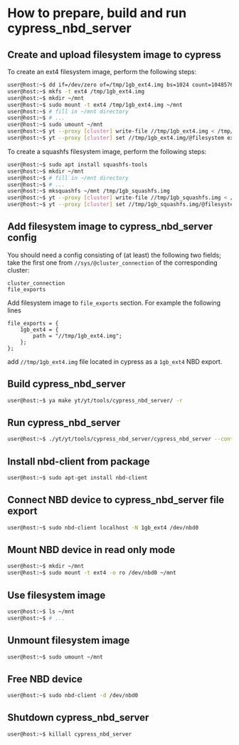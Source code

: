 # How to prepare, build and run cypress_nbd_server

## Create and upload filesystem image to cypress

To create an ext4 filesystem image, perform the following steps:

```bash
user@host:~$ dd if=/dev/zero of=/tmp/1gb_ext4.img bs=1024 count=1048576
user@host:~$ mkfs -t ext4 /tmp/1gb_ext4.img
user@host:~$ mkdir ~/mnt
user@host:~$ sudo mount -t ext4 /tmp/1gb_ext4.img ~/mnt
user@host:~$ # fill in ~/mnt directory
user@host:~$ # ...
user@host:~$ sudo umount ~/mnt
user@host:~$ yt --proxy [cluster] write-file //tmp/1gb_ext4.img < /tmp/1gb_ext4.img
user@host:~$ yt --proxy [cluster] set //tmp/1gb_ext4.img/@filesystem ext4
```

To create a squashfs filesystem image, perform the following steps:

```bash
user@host:~$ sudo apt install squashfs-tools
user@host:~$ mkdir ~/mnt
user@host:~$ # fill in ~/mnt directory
user@host:~$ # ...
user@host:~$ mksquashfs ~/mnt /tmp/1gb_squashfs.img
user@host:~$ yt --proxy [cluster] write-file //tmp/1gb_squashfs.img < /tmp/1gb_squashfs.img
user@host:~$ yt --proxy [cluster] set //tmp/1gb_squashfs.img/@filesystem squashfs
```

## Add filesystem image to cypress_nbd_server config

You should need a config consisting of (at least) the following two fields; take the first one from
`//sys/@cluster_connection` of the corresponding cluster:
```
cluster_connection
file_exports
```

Add filesystem image to ```file_exports``` section. For example the following lines

```
file_exports = {
    1gb_ext4 = {
        path = "//tmp/1gb_ext4.img";
    };
};
```

add ```//tmp/1gb_ext4.img``` file located in cypress as a ```1gb_ext4``` NBD export.

## Build cypress_nbd_server

```bash
user@host:~$ ya make yt/yt/tools/cypress_nbd_server/ -r
```

## Run cypress_nbd_server

```bash
user@host:~$ ./yt/yt/tools/cypress_nbd_server/cypress_nbd_server --config config.yson 2>/tmp/err.txt &
```

## Install nbd-client from package

```bash
user@host:~$ sudo apt-get install nbd-client
```

## Connect NBD device to cypress_nbd_server file export

```bash
user@host:~$ sudo nbd-client localhost -N 1gb_ext4 /dev/nbd0
```

## Mount NBD device in read only mode

```bash
user@host:~$ mkdir ~/mnt
user@host:~$ sudo mount -t ext4 -o ro /dev/nbd0 ~/mnt
```

## Use filesystem image

```bash
user@host:~$ ls ~/mnt
user@host:~$ # ...
```

## Unmount filesystem image

```bash
user@host:~$ sudo umount ~/mnt
```

## Free NBD device

```bash
user@host:~$ sudo nbd-client -d /dev/nbd0
```

## Shutdown cypress_nbd_server

```bash
user@host:~$ killall cypress_nbd_server
```
